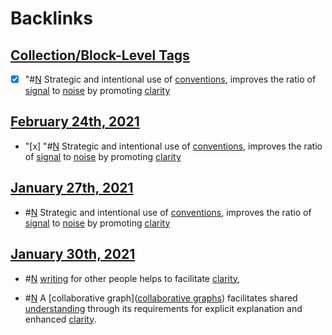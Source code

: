 
# Backlinks
## [Collection/Block-Level Tags](<Collection/Block-Level Tags.md>)
- [x] "#[N](<N.md>) Strategic and intentional use of [conventions](<conventions.md>), improves the ratio of [signal](<signal.md>) to [noise](<noise.md>) by promoting [clarity](<clarity.md>)

## [February 24th, 2021](<February 24th, 2021.md>)
- "[x] "#[N](<N.md>) Strategic and intentional use of [conventions](<conventions.md>), improves the ratio of [signal](<signal.md>) to [noise](<noise.md>) by promoting [clarity](<clarity.md>)

## [January 27th, 2021](<January 27th, 2021.md>)
- #[N](<N.md>) Strategic and intentional use of [conventions](<conventions.md>), improves the ratio of [signal](<signal.md>) to [noise](<noise.md>) by promoting [clarity](<clarity.md>)

## [January 30th, 2021](<January 30th, 2021.md>)
- #[N](<N.md>) [writing](<writing.md>) for other people helps to facilitate [clarity](<clarity.md>),

- #[N](<N.md>) A [collaborative graph]([collaborative graphs](<collaborative graphs.md>)) facilitates shared [understanding](<understanding.md>) through its requirements for explicit explanation and enhanced [clarity](<clarity.md>).

